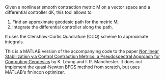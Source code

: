 Given a nonlinear smooth contraction metric M on a vector space and a differential controller dK, this tool allows to
  1. Find an approximate geodesic path for the metric M;
  2. integrate the differential controller along the path.

It uses the Clenshaw-Curtis Quadrature (CCQ) scheme to approximate integrals.

This is a MATLAB version of the accompanying code to the paper [Nonlinear Stabilization via Control Contraction Metrics: a
Pseudospectral Approach for Computing Geodesics](https://arxiv.org/pdf/1607.04340.pdf) by K. Leung and I. R. Manchester.
It does not implement the quasi-Newton BFGS method from scratch, but uses MATLAB's fmincon optimizer.
